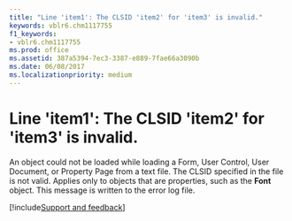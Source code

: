 ```yaml
---
title: "Line 'item1': The CLSID 'item2' for 'item3' is invalid."
keywords: vblr6.chm1117755
f1_keywords:
- vblr6.chm1117755
ms.prod: office
ms.assetid: 387a5394-7ec3-3387-e889-7fae66a3090b
ms.date: 06/08/2017
ms.localizationpriority: medium
---
```



# Line 'item1': The CLSID 'item2' for 'item3' is invalid.

An object could not be loaded while loading a Form, User Control, User Document, or Property Page from a text file. The CLSID specified in the file is not valid. Applies only to objects that are properties, such as the **Font** object. This message is written to the error log file.

[!include[Support and feedback](~/includes/feedback-boilerplate.md)]